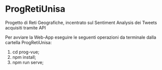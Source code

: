 # ProgRetiUnisa

Progetto di Reti Geografiche, incentrato sul Sentiment Analysis dei Tweets acquisiti tramite API




Per avviare la Web-App eseguire le seguenti operazioni da terminale dalla cartella ProgRetiUnisa:

1. cd prog-vue;
2. npm install;
3. npm run serve;
